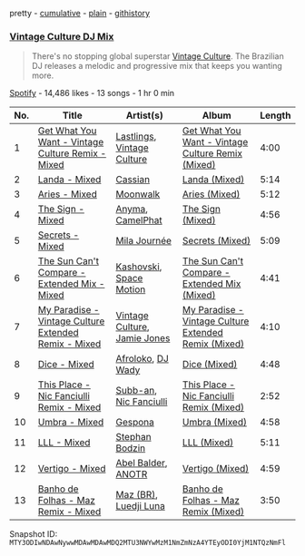 pretty - [cumulative](/playlists/cumulative/37i9dQZF1DX498BFhhV3NJ.md) - [plain](/playlists/plain/37i9dQZF1DX498BFhhV3NJ) - [githistory](https://github.githistory.xyz/mackorone/spotify-playlist-archive/blob/main/playlists/plain/37i9dQZF1DX498BFhhV3NJ)

### [Vintage Culture DJ Mix](https://open.spotify.com/playlist/37i9dQZF1DX498BFhhV3NJ)

> There's no stopping global superstar <a href="spotify:artist:28uJnu5EsrGml2tBd7y8ts">Vintage Culture</a>\. The Brazilian DJ releases a melodic and progressive mix that keeps you wanting more.

[Spotify](https://open.spotify.com/user/spotify) - 14,486 likes - 13 songs - 1 hr 0 min

| No. | Title | Artist(s) | Album | Length |
|---|---|---|---|---|
| 1 | [Get What You Want \- Vintage Culture Remix \- Mixed](https://open.spotify.com/track/34cyKiO9MFixaESb9NaygO) | [Lastlings](https://open.spotify.com/artist/0M7GyeyRi2fG8c1LdP4jhi), [Vintage Culture](https://open.spotify.com/artist/28uJnu5EsrGml2tBd7y8ts) | [Get What You Want \- Vintage Culture Remix \(Mixed\)](https://open.spotify.com/album/5qyRLcTVSLqzozrw973KCx) | 4:00 |
| 2 | [Landa \- Mixed](https://open.spotify.com/track/3i5K0pY6IXUNrdoaSSG7E7) | [Cassian](https://open.spotify.com/artist/1ChtRJ3f4rbv4vtz87i6CD) | [Landa \(Mixed\)](https://open.spotify.com/album/3fosGs5M9vxBHEzT5kEKcG) | 5:14 |
| 3 | [Aries \- Mixed](https://open.spotify.com/track/6ai9734vPiSY3b1kKeKPzR) | [Moonwalk](https://open.spotify.com/artist/1khyIydqanugacJyKdmceT) | [Aries \(Mixed\)](https://open.spotify.com/album/55QUShH1jxFi8cGfPjTrcF) | 5:12 |
| 4 | [The Sign \- Mixed](https://open.spotify.com/track/47ummZFOIgRu0fwr6b0IMa) | [Anyma](https://open.spotify.com/artist/4iBwchw0U0GZv5RfVYSMxN), [CamelPhat](https://open.spotify.com/artist/240wlM8vDrf6S4zCyzGj2W) | [The Sign \(Mixed\)](https://open.spotify.com/album/7LacxRZrt5M8bQHDSOPovd) | 4:56 |
| 5 | [Secrets \- Mixed](https://open.spotify.com/track/7BrMB7xZg4eJFAELA8qkbc) | [Mila Journée](https://open.spotify.com/artist/3CnCN1QeftBXVbsXWmmNyB) | [Secrets \(Mixed\)](https://open.spotify.com/album/75jHra4IGZpqp0ADlJTa7N) | 5:09 |
| 6 | [The Sun Can't Compare \- Extended Mix \- Mixed](https://open.spotify.com/track/485LKbuuqYUaoQIvyGhwnd) | [Kashovski](https://open.spotify.com/artist/3sQmCQTAFYhnhhoBhsv81C), [Space Motion](https://open.spotify.com/artist/1k7iyyK6j5IJzF0cUMcaGY) | [The Sun Can't Compare \- Extended Mix \(Mixed\)](https://open.spotify.com/album/2Lxcs5Sj8u7VU4GLPQDg55) | 4:41 |
| 7 | [My Paradise \- Vintage Culture Extended Remix \- Mixed](https://open.spotify.com/track/0vwQW2THOjfP9mI7yz1x8j) | [Vintage Culture](https://open.spotify.com/artist/28uJnu5EsrGml2tBd7y8ts), [Jamie Jones](https://open.spotify.com/artist/4admDxmnri5Zco0xYrJ0ji) | [My Paradise \- Vintage Culture Extended Remix \(Mixed\)](https://open.spotify.com/album/0iFjZgsJgQx5ovF4pJzzrZ) | 4:10 |
| 8 | [Dice \- Mixed](https://open.spotify.com/track/4hobFOcsoH0nsfAbC5qQyf) | [Afroloko](https://open.spotify.com/artist/4xYh2GHr8Vj2lmNmbfBcsU), [DJ Wady](https://open.spotify.com/artist/2yRUlvlTqfWQHTriEoeR55) | [Dice \(Mixed\)](https://open.spotify.com/album/1aPxSm318P936iqkr11BgM) | 4:48 |
| 9 | [This Place \- Nic Fanciulli Remix \- Mixed](https://open.spotify.com/track/6BOf6kgQnpoXtaPmgOEJ9n) | [Subb\-an](https://open.spotify.com/artist/1GixPUcrjDq3qogmYXbGsh), [Nic Fanciulli](https://open.spotify.com/artist/7btR5VXutQv39SDEzcfXEk) | [This Place \- Nic Fanciulli Remix \(Mixed\)](https://open.spotify.com/album/4qOAVaSXRq1JslGQB0FKGi) | 2:52 |
| 10 | [Umbra \- Mixed](https://open.spotify.com/track/6OBydas3w5Oi1bRvLH5OnT) | [Gespona](https://open.spotify.com/artist/59ewWwEHhZ0yq7SKXxUj0d) | [Umbra \(Mixed\)](https://open.spotify.com/album/22wukXnQ5m4lAT10RGEsKg) | 4:58 |
| 11 | [LLL \- Mixed](https://open.spotify.com/track/6LX2g52NG8PMMWPPFd0LS1) | [Stephan Bodzin](https://open.spotify.com/artist/2nq2BeSbzExGAv3Y4HgUf7) | [LLL \(Mixed\)](https://open.spotify.com/album/61aJZoUSUaCPubZyzt1PRN) | 5:11 |
| 12 | [Vertigo \- Mixed](https://open.spotify.com/track/3qCatjMtgb8Cj8pWXQlR2n) | [Abel Balder](https://open.spotify.com/artist/0jqbEIAvdjUOi5Za48pzQG), [ANOTR](https://open.spotify.com/artist/4p5WgeiPSPpqPDs7T6OkWf) | [Vertigo \(Mixed\)](https://open.spotify.com/album/6BGlH9SLQy5zhpbH1Y34KH) | 4:59 |
| 13 | [Banho de Folhas \- Maz Remix \- Mixed](https://open.spotify.com/track/6YipMoYAEW76mmyjT82HGB) | [Maz \(BR\)](https://open.spotify.com/artist/6gYwbDKcqhLitCTlgF1oZn), [Luedji Luna](https://open.spotify.com/artist/0sWTkzCrdEvuX7Du6MFLzc) | [Banho de Folhas \- Maz Remix \(Mixed\)](https://open.spotify.com/album/6YkDeSiTBEIv7cmgIiAYoT) | 3:50 |

Snapshot ID: `MTY3ODIwNDAwNywwMDAwMDAwMDQ2MTU3NWYwMzM1NmZmNzA4YTEyODI0YjM1NTQzNmFl`
